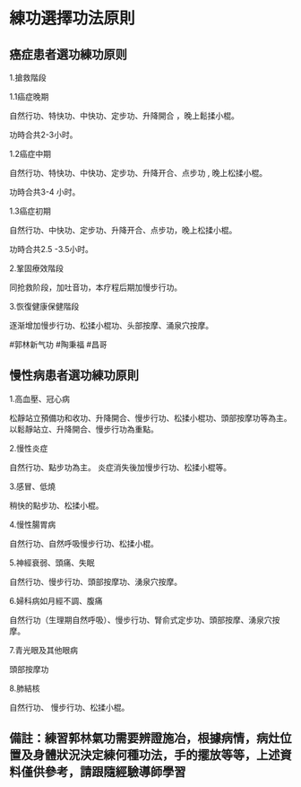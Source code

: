 # 練功選擇功法原則

## 癌症患者選功練功原则

1.搶救階段

1.1癌症晚期

自然行功、特快功、中快功、定步功、升降開合 ，晚上鬆揉小棍。

功時合共2-3小时。

1.2癌症中期

自然行功、特快功、中快功、定步功、升降开合、点步功 , 晚上松揉小棍。

功時合共3-4 小时。

1.3癌症初期

自然行功、中快功、定步功、升降开合、点步功，晚上松揉小棍。

功時合共2.5 -3.5小时。

2.鞏固療效階段

同抢救阶段，加吐音功，本疗程后期加慢步行功。

3.恢復健康保健階段

逐渐增加慢步行功、松揉小棍功、头部按摩、涌泉穴按摩。

#郭林新气功  #陶秉福 #昌哥

##  慢性病患者選功練功原則

1.高血壓、冠心病

松靜站立預備功和收功、升降開合、慢步行功、松揉小棍功、頭部按摩功等為主。 以鬆靜站立、升降開合、慢步行功為重點。

2.慢性炎症

自然行功、點步功為主。 炎症消失後加慢步行功、松揉小棍等。

3.感冒、低燒

稍快的點步功、松揉小棍。

4.慢性腸胃病

自然行功、自然呼吸慢步行功、松揉小棍。

5.神經衰弱、頭痛、失眠

自然行功、慢步行功、頭部按摩功、湧泉穴按摩。

6.婦科病如月經不調、腹痛

自然行功（生理期自然呼吸）、慢步行功、腎俞式定步功、頭部按摩、湧泉穴按摩。

7.青光眼及其他眼病

頭部按摩功

8.肺結核

自然行功、 慢步行功、松揉小棍。

##  備註：練習郭林氣功需要辨證施冶，根據病情，病灶位置及身體狀況決定練何種功法，手的擺放等等，上述資料僅供參考，請跟隨經驗導師學習

